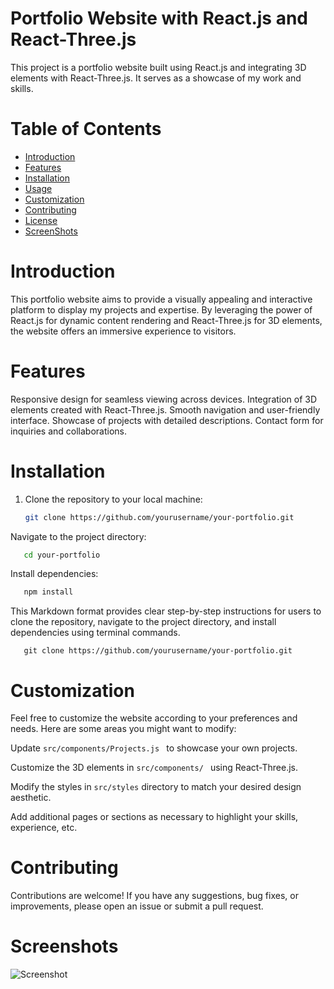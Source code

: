# Portfolio Website with React.js and React-Three.js

This project is a portfolio website built using React.js and integrating 3D elements with React-Three.js. It serves as a showcase of my work and skills.

# Table of Contents

- [Introduction](#introduction)
- [Features](#features)
- [Installation](#installation)
- [Usage](#usage)
- [Customization](#customization)
- [Contributing](#contributing)
- [License](#license)
- [ScreenShots](#screenShots)

# Introduction
This portfolio website aims to provide a visually appealing and interactive platform to display my projects and expertise. By leveraging the power of React.js for dynamic content rendering and React-Three.js for 3D elements, the website offers an immersive experience to visitors.

# Features
Responsive design for seamless viewing across devices.
Integration of 3D elements created with React-Three.js.
Smooth navigation and user-friendly interface.
Showcase of projects with detailed descriptions.
Contact form for inquiries and collaborations.


# Installation

1. Clone the repository to your local machine:

   ```bash
   git clone https://github.com/yourusername/your-portfolio.git
   ```
Navigate to the project directory:

```bash
   cd your-portfolio
```
Install dependencies:

```bash
   npm install
```

This Markdown format provides clear step-by-step instructions for users to clone the repository, navigate to the project directory, and install dependencies using terminal commands.
```
   git clone https://github.com/yourusername/your-portfolio.git
```
# Customization
Feel free to customize the website according to your preferences and needs. Here are some areas you might want to modify:

Update ``` src/components/Projects.js  ``` to showcase your own projects.

Customize the 3D elements in ```src/components/ ``` using React-Three.js.

Modify the styles in ``` src/styles ``` directory to match your desired design aesthetic.

Add additional pages or sections as necessary to highlight your skills, experience, etc.

# Contributing
Contributions are welcome! If you have any suggestions, bug fixes, or improvements, please open an issue or submit a pull request.

# Screenshots

![Screenshot]([Screenshot_2024-03-04_103845.png](https://github.com/arjun1127/Portfolio-1st/blob/main/Screenshot%202024-03-04%20104029.png)https://github.com/arjun1127/Portfolio-1st/blob/main/Screenshot%202024-03-04%20104029.png)



